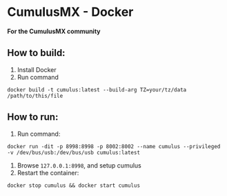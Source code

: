 # CumulusMX - Docker
**For the CumulusMX community**

## How to build:
  1. Install Docker
  2. Run command

    docker build -t cumulus:latest --build-arg TZ=your/tz/data /path/to/this/file
    
## How to run:
  1. Run command:
 
    docker run -dit -p 8998:8998 -p 8002:8002 --name cumulus --privileged -v /dev/bus/usb:/dev/bus/usb cumulus:latest
  1. Browse `127.0.0.1:8998`, and setup cumulus
  2. Restart the container:

    docker stop cumulus && docker start cumulus